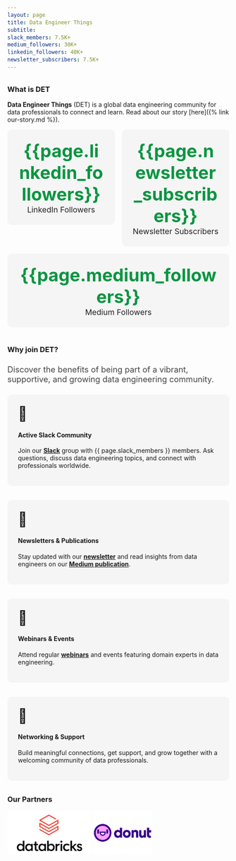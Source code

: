 ```yaml
---
layout: page
title: Data Engineer Things
subtitle: 
slack_members: 7.5K+
medium_followers: 30K+
linkedin_followers: 40K+
newsletter_subscribers: 7.5K+
---
```


<h2 style="font-size:1.3rem; color:#003366; font-weight:400; margin-top:0; margin-bottom:2rem;">
  <span id="typewriter-subtitle"></span>
</h2>

<script>
document.addEventListener("DOMContentLoaded", function() {
  const text = "Created & curated by Data Engineers... For Data Engineers...";
  const el = document.getElementById("typewriter-subtitle");
  let i = 0;
  function type() {
    if (i <= text.length) {
      el.textContent = text.slice(0, i);
      i++;
      setTimeout(type, 20); // Faster typing speed
    }
  }
  type();
});
</script>

### What is DET

**Data Engineer Things** (DET) is a global data engineering community for data professionals to connect and learn. Read about our story [here]({% link our-story.md %}).

<div style="display: flex; gap: 1rem; flex-wrap: wrap; margin-bottom: 1.5rem;">
  <a href="https://www.linkedin.com/company/data-engineer-things/" target="_blank" style="flex: 1; min-width: 180px; text-decoration: none;">
    <div style="background: #f5f5f5; border-radius: 10px; padding: 1.5rem; text-align: center;">
      <div style="font-size: 2.5rem; font-weight: bold; color: rgb(10, 149, 65);">{{page.linkedin_followers}}</div>
      <div style="font-size: 1.1rem; color: #222;">LinkedIn Followers</div>
    </div>
  </a>
  <a href="https://dataengineerthings.substack.com" target="_blank" style="flex: 1; min-width: 180px; text-decoration: none;">
    <div style="background: #f5f5f5; border-radius: 10px; padding: 1.5rem; text-align: center;">
      <div style="font-size: 2.5rem; font-weight: bold; color:rgb(10, 149, 65);">{{page.newsletter_subscribers}}</div>
      <div style="font-size: 1.1rem; color: #222;">Newsletter Subscribers</div>
    </div>
  </a>
  <a href="https://medium.com/data-engineer-things" target="_blank" style="flex: 1; min-width: 180px; text-decoration: none;">
    <div style="background: #f5f5f5; border-radius: 10px; padding: 1.5rem; text-align: center;">
      <div style="font-size: 2.5rem; font-weight: bold; color:rgb(10, 149, 65);">{{page.medium_followers}}</div>
      <div style="font-size: 1.1rem; color: #222;">Medium Followers</div>
    </div>
  </a>
</div>

<div style="margin-bottom: 2.5rem;"></div>

### Why join DET?
<div style="margin-top: 1.5rem; margin-bottom: 1.5rem; font-size: 1.15rem; color: #444; text-align: left;">
  Discover the benefits of being part of a vibrant, supportive, and growing data engineering community.
</div>

<div style="display: flex; flex-wrap: wrap; gap: 2rem; margin-bottom: 2rem;">

  <div style="flex: 1 1 250px; background: #f5f5f5; border-radius: 10px; padding: 1.5rem; min-width: 220px; text-align: left;">
    <div style="font-size: 2rem;">💬</div>
    <h4>Active Slack Community</h4>
    <p>
      Join our <a href="http://join.det.life" target="_blank"><strong>Slack</strong></a> group with {{ page.slack_members }} members. Ask questions, discuss data engineering topics, and connect with professionals worldwide.
    </p>
  </div>

  <div style="flex: 1 1 250px; background: #f5f5f5; border-radius: 10px; padding: 1.5rem; min-width: 220px; text-align: left;">
    <div style="font-size: 2rem;">📰</div>
    <h4>Newsletters & Publications</h4>
    <p>
      Stay updated with our <a href="https://dataengineerthings.substack.com/" target="_blank"><strong>newsletter</strong></a> and read insights from data engineers on our <a href="https://medium.com/data-engineer-things" target="_blank"><strong>Medium publication</strong></a>.
    </p>
  </div>

  <div style="flex: 1 1 250px; background: #f5f5f5; border-radius: 10px; padding: 1.5rem; min-width: 220px; text-align: left;">
    <div style="font-size: 2rem;">🎥</div>
    <h4>Webinars & Events</h4>
    <p>
      Attend regular <a href="https://www.youtube.com/@data-engineer-things/streams" target="_blank"><strong>webinars</strong></a> and events featuring domain experts in data engineering.
    </p>
  </div>

  <div style="flex: 1 1 250px; background: #f5f5f5; border-radius: 10px; padding: 1.5rem; min-width: 220px; text-align: left;">
    <div style="font-size: 2rem;">🤝</div>
    <h4>Networking & Support</h4>
    <p>
      Build meaningful connections, get support, and grow together with a welcoming community of data professionals.
    </p>
  </div>

</div>

### Our Partners

<a href="https://www.databricks.com"><img src="/assets/img/logo/databricks-logo.png" alt="Databricks Logo" height="100"></a>
<a href="http://donut.com/"><img src="/assets/img/logo/donut-logo.png" alt="Donut Logo" height="100"></a>

